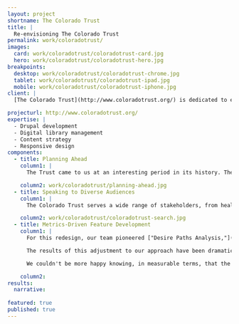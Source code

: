 ```yaml
---
layout: project
shortname: The Colorado Trust
title: |
  Re-envisioning The Colorado Trust
permalink: work/coloradotrust/
images:
  card: work/coloradotrust/coloradotrust-card.jpg
  hero: work/coloradotrust/coloradotrust-hero.jpg
breakpoints:
  desktop: work/coloradotrust/coloradotrust-chrome.jpg
  tablet: work/coloradotrust/coloradotrust-ipad.jpg
  mobile: work/coloradotrust/coloradotrust-iphone.jpg
client: |
  [The Colorado Trust](http://www.coloradotrust.org/) is dedicated to ending health inequalities that affect racial, ethnic, low-income, and other vulnerable populations. The Trust came to us looking to communicate more effectively across geographic, socioeconomic, and technological divides.

projecturl: http://www.coloradotrust.org/
expertise: |
  - Drupal development
  - Digital library management
  - Content strategy
  - Responsive design
components:
  - title: Planning Ahead
    column1: | 
      The Trust came to us at an interesting period in its history. They were just kicking off an innovative, and fundamental, change in their funding model and organizational structure. Consequently, we needed to pay close attention in thinking through information architecture to make sure that we were _future proofing_ the new website.

    column2: work/coloradotrust/planning-ahead.jpg
  - title: Speaking to Diverse Audiences
    column1: |
      The Colorado Trust serves a wide range of stakeholders, from health care policy experts in Denver to grassroots community organizers in small mountain towns on the Western Slope. In designing the site, we had to find the right balance of open, inviting content layouts that would attract new audiences with the robust search interface that policy researchers need.

    column2: work/coloradotrust/coloradotrust-search.jpg
  - title: Metrics-Driven Feature Development
    column1: | 
      For this redesign, our team pioneered ["Desire Paths Analysis,"](/blog/category/desire-paths/) as part of a larger rethinking of how we approach requirements gathering and discovery. In 2014, we shifted our discovery process to focus on __measurement__ with the mantra: "If you can't measure the impact of changing something on your website, don't do it."

      The results of this adjustment to our approach have been dramatic, and overwhelmingly positive in the case of this website redesign. In the months following The Colorado Trust's website relaunch, overall page views on the site increased by 53% over the same period the previous year. The site's bounce rate dropped by 11%, and the duration of site visits increased by 76%. The results of this redesign were even more stunning with respect to mobile traffic, where session duration increased by 111%.

      We couldn't be more happy knowing, in measurable terms, that the UX improvements we suggested for the site have had such an impact. Of course, the fact that we were able to drop the average page load time by 41% has helped the site as well. Overall, we are incredibly proud of our team's collaboration on this project with the Trust's communications team. We encourage you to experience [The Colorado Trust's new site](http://www.coloradotrust.org) for yourself.

    column2: 
results:
  narrative:
    
featured: true
published: true
---
```


